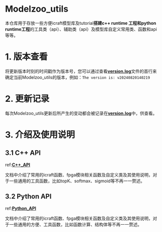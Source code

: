 # Modelzoo_utils

本仓库用于存放一些方便icraft模型库及tutorial**搭建c++ runtime 工程和python runtime工程**的工具类（api）、辅助类（api）及模型库自定义常用类、函数和api等等。

# 1. 版本查看

将更新版本时刻的时间戳作为版本号，您可以通过查看[**version.log**](./version.log)文件的首行来确定当前Modelzoo_utils的版本，例如：`The version is: v20240820140219`

# 2. 更新记录

每次Modelzoo_utils更新后所产生的变动都会被记录在[**version.log**](./version.log)中，供查看。

# 3. 介绍及使用说明

## 3.1 C++ API

ref:[**C++_API**](./C++_API_reference.md)

文档中介绍了常用的icraft函数、fpga模块相关函数及自定义类及其使用说明，对于一些通用的工具函数，比如topK、softmax、sigmoid等不再一一赘述。

## 3.2  Python API

ref:[**Python_API**](./pyrtutils/Python_API_reference.md)

文档中介绍了常用的icraft函数、fpga模块相关函数及自定义类及其使用说明，对于一些通用的方便、工具函数，比如函数计算、结构体等不再一一赘述。




